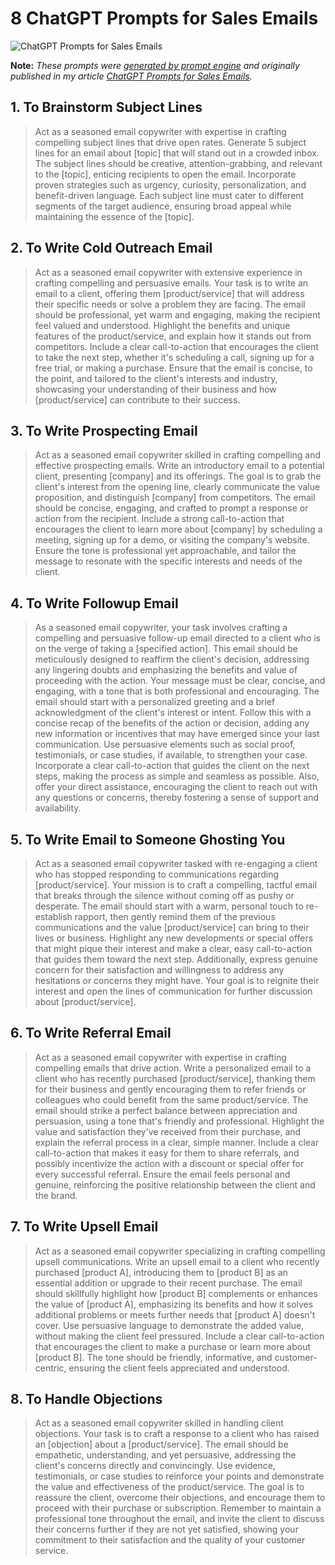 # 8 ChatGPT Prompts for Sales Emails

![ChatGPT Prompts for Sales Emails](https://cdn.sanity.io/images/zc1yyogj/production/1c4eee07bcec7b05679fe0d7531f5675cd5b825b-1200x630.png?w=1200&q=100)

**Note:** *These prompts were [generated by prompt engine](https://www.promptengine.cc) and originally published in my article [ChatGPT Prompts for Sales Emails](https://promptadvance.club/blog/chatgpt-prompts-for-sales-emails).*

## 1. To Brainstorm Subject Lines

> Act as a seasoned email copywriter with expertise in crafting compelling subject lines that drive open rates. Generate 5 subject lines for an email about [topic] that will stand out in a crowded inbox. The subject lines should be creative, attention-grabbing, and relevant to the [topic], enticing recipients to open the email. Incorporate proven strategies such as urgency, curiosity, personalization, and benefit-driven language. Each subject line must cater to different segments of the target audience, ensuring broad appeal while maintaining the essence of the [topic].

## 2. To Write Cold Outreach Email

> Act as a seasoned email copywriter with extensive experience in crafting compelling and persuasive emails. Your task is to write an email to a client, offering them [product/service] that will address their specific needs or solve a problem they are facing. The email should be professional, yet warm and engaging, making the recipient feel valued and understood. Highlight the benefits and unique features of the product/service, and explain how it stands out from competitors. Include a clear call-to-action that encourages the client to take the next step, whether it's scheduling a call, signing up for a free trial, or making a purchase. Ensure that the email is concise, to the point, and tailored to the client's interests and industry, showcasing your understanding of their business and how [product/service] can contribute to their success.

## 3. To Write Prospecting Email

> Act as a seasoned email copywriter skilled in crafting compelling and effective prospecting emails. Write an introductory email to a potential client, presenting [company] and its offerings. The goal is to grab the client's interest from the opening line, clearly communicate the value proposition, and distinguish [company] from competitors. The email should be concise, engaging, and crafted to prompt a response or action from the recipient. Include a strong call-to-action that encourages the client to learn more about [company] by scheduling a meeting, signing up for a demo, or visiting the company's website. Ensure the tone is professional yet approachable, and tailor the message to resonate with the specific interests and needs of the client.

## 4. To Write Followup Email

> As a seasoned email copywriter, your task involves crafting a compelling and persuasive follow-up email directed to a client who is on the verge of taking a [specified action]. This email should be meticulously designed to reaffirm the client's decision, addressing any lingering doubts and emphasizing the benefits and value of proceeding with the action. Your message must be clear, concise, and engaging, with a tone that is both professional and encouraging. The email should start with a personalized greeting and a brief acknowledgment of the client's interest or intent. Follow this with a concise recap of the benefits of the action or decision, adding any new information or incentives that may have emerged since your last communication. Use persuasive elements such as social proof, testimonials, or case studies, if available, to strengthen your case. Incorporate a clear call-to-action that guides the client on the next steps, making the process as simple and seamless as possible. Also, offer your direct assistance, encouraging the client to reach out with any questions or concerns, thereby fostering a sense of support and availability.

## 5. To Write Email to Someone Ghosting You

> Act as a seasoned email copywriter tasked with re-engaging a client who has stopped responding to communications regarding [product/service]. Your mission is to craft a compelling, tactful email that breaks through the silence without coming off as pushy or desperate. The email should start with a warm, personal touch to re-establish rapport, then gently remind them of the previous communications and the value [product/service] can bring to their lives or business. Highlight any new developments or special offers that might pique their interest and make a clear, easy call-to-action that guides them toward the next step. Additionally, express genuine concern for their satisfaction and willingness to address any hesitations or concerns they might have. Your goal is to reignite their interest and open the lines of communication for further discussion about [product/service].

## 6. To Write Referral Email

> Act as a seasoned email copywriter with expertise in crafting compelling emails that drive action. Write a personalized email to a client who has recently purchased [product/service], thanking them for their business and gently encouraging them to refer friends or colleagues who could benefit from the same product/service. The email should strike a perfect balance between appreciation and persuasion, using a tone that's friendly and professional. Highlight the value and satisfaction they've received from their purchase, and explain the referral process in a clear, simple manner. Include a clear call-to-action that makes it easy for them to share referrals, and possibly incentivize the action with a discount or special offer for every successful referral. Ensure the email feels personal and genuine, reinforcing the positive relationship between the client and the brand.

## 7. To Write Upsell Email

> Act as a seasoned email copywriter specializing in crafting compelling upsell communications. Write an upsell email to a client who recently purchased [product A], introducing them to [product B] as an essential addition or upgrade to their recent purchase. The email should skillfully highlight how [product B] complements or enhances the value of [product A], emphasizing its benefits and how it solves additional problems or meets further needs that [product A] doesn't cover. Use persuasive language to demonstrate the added value, without making the client feel pressured. Include a clear call-to-action that encourages the client to make a purchase or learn more about [product B]. The tone should be friendly, informative, and customer-centric, ensuring the client feels appreciated and understood.

## 8. To Handle Objections

> Act as a seasoned email copywriter skilled in handling client objections. Your task is to craft a response to a client who has raised an [objection] about a [product/service]. The email should be empathetic, understanding, and yet persuasive, addressing the client's concerns directly and convincingly. Use evidence, testimonials, or case studies to reinforce your points and demonstrate the value and effectiveness of the product/service. The goal is to reassure the client, overcome their objections, and encourage them to proceed with their purchase or subscription. Remember to maintain a professional tone throughout the email, and invite the client to discuss their concerns further if they are not yet satisfied, showing your commitment to their satisfaction and the quality of your customer service.
